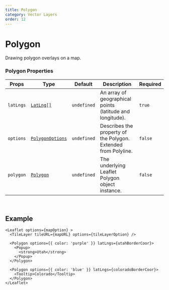 ```yaml
---
title: Polygon
category: Vector Layers
order: 12
---
```


<script>
  import PolygonUsage from '/src/common/sample/polygon/PolygonUsage.svelte';
</script>

# Polygon

Drawing polygon overlays on a map.

### Polygon Properties

<div class='doc-table-container'>

| Props | Type | Default | Description | Required |
| --- | --- | --- | --- | -- |
| `latLngs` | [`LatLng[]`](https://leafletjs.com/reference.html#latlng) | `undefined` | An array of geographical points (latitude and longitude). | `true` | 
| `options` | [`PolygonOptions`](https://leafletjs.com/reference.html#polyline-option) | `undefined` | Describes the property of the Polygon. Extended from Polyline. | `false` |
| `polygon` | [`Polygon`](https://leafletjs.com/reference.html#polygon) | `undefined` | The underlying Leaflet Polygon object instance. | `false` |

</div>
<br>

## Example

<div class='example'>
  <PolygonUsage />

  ```svelte
  <Leaflet options={mapOption} >
    <TileLayer tileURL={mapURL} options={tileLayerOption} />

    <Polygon options={{ color: 'purple' }} latLngs={utahBorderCoor}>
      <Popup>
        <strong>Utah</strong>
      </Popup>
    </Polygon>

    <Polygon options={{ color: 'blue' }} latLngs={coloradoBorderCoor}>
      <Tooltip>Colorado</Tooltip>
    </Polygon>
  </Leaflet>
  ```

</div>